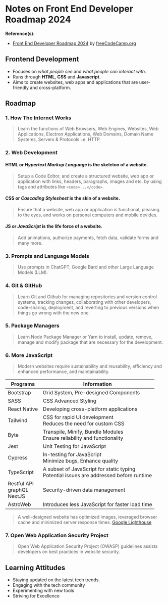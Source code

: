 # Notes on Front End Developer Roadmap 2024

**Reference(s)**:
- [Front End Developer Roadmap 2024](https://www.youtube.com/watch?v=9He4UBLyk8Y&list=PLWKjhJtqVAbmMuZ3saqRIBimAKIMYkt0E) by [freeCodeCamp.org](https://freecodecamp.org/)

## Frontend Development
- Focuses on *what people see* and *what people can interact with*.
- Runs through **HTML**, **CSS** and **Javascript**.
- Aims to create websites, web apps and applications that are user-friendly and cross-platform.

## Roadmap

### 1. How The Internet Works

> Learn the functions of Web Browsers, Web Engines, Websites, Web Applications, Electron Applications, Web Domains, Domain Name Systems, Servers & Protocols i.e. HTTP

### 2. Web Development
#### **HTML** or *Hypertext Markup Language* is the skeleton of a website.
> Setup a Code Editor, and create a structured website, web app or application with links, headers, paragraphs, images and etc. by using tags and attributes like ```<code>...</code>```.

#### **CSS** or *Cascading Stylesheet* is the skin of a website.
> Ensure that a website, web app or application is functional, pleasing to the eyes, and works on personal computers and mobile devides.

#### **JS** or *JavaScript* is the life force of a website.
> Add animations, authorize payments, fetch data, validate forms and many more.

### 3. Prompts and Language Models
> Use prompts in ChatGPT, Google Bard and other Large Language Models (LLM).

### 4. Git & GitHub

> Learn Git and Github for managing repositories and version control systems, tracking changes, collaborating with other developers, code-sharing, deployment, and reverting to previous versions when things go wrong with the new one.

### 5. Package Managers

> Learn Node Package Manager or Yarn to install, update, remove, manage and modify package that are necessary for the development. 

### 6. More JavaScript

> Modern websites require sustainability and reusability, efficiency and enhanced performance, and maintainability.

|Programs|Information|
|--------|-----------|
|Bootstrap|Grid System, Pre-designed Components|
|SASS| CSS Advanced Styling|
|React Native|Developing cross-platform applications|
|Tailwind|CSS for rapid UI development <br/> Reduces the need for custom CSS|
|Byte|Transpile, Minify, Bundle Modules <br/> Ensure reliability and functionality|
|Jest|Unit Testing for JavaScript|
|Cypress|In-testing for JavaScript <br/> Minimize bugs, Enhance quality|
|TypeScript|A subset of JavaScript for static typing <br/> Potential issues are addressed before runtime|
|Restful API <br/> graphQL <br/> NextJS|Security-driven data management|
|AstroWeb|Introduces less JavaScript for faster load time|

> A well-designed website has optimized images, leveraged browser cache and minimized server response times. [Google Lighthouse](https://lighthous.google.com/)

### 7. Open Web Application Security Project
> Open Web  Application Security Project (OWASP)
guidelines assists developers on best practices in website security.

## Learning Attitudes
* Staying updated on the latest tech trends.
* Engaging with the tech community
* Experimenting with new tools
* Striving for Excellence





